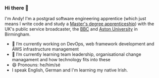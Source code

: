 ### Hi there 👋

I'm Andy! I'm a postgrad software engineering apprentice (which just means I write code and study a [Master's degree apprenticeship](https://www.ucas.com/apprenticeships/degree-apprenticeships)) with the UK's public service broadcaster, the [BBC](https://www.bbc.co.uk) and [Aston University](https://www.aston.ac.uk/) in Birmingham.


- 🔭 I’m currently working on DevOps, web framework development and AWS infrastructure management
- 🌱 I’m currently learning team leadership, organisational change managament and how technology fits into these
- 😄 Pronouns: he/him/sé
- I speak English, German and I'm learning my native Irish.

<!--
**andyharmon/andyharmon** is a ✨ _special_ ✨ repository because its `README.md` (this file) appears on your GitHub profile.

Here are some ideas to get you started:

- 🔭 I’m currently working on ...
- 🌱 I’m currently learning ...
- 👯 I’m looking to collaborate on ...
- 🤔 I’m looking for help with ...
- 💬 Ask me about ...
- 📫 How to reach me: ...
- 😄 Pronouns: ...
- ⚡ Fun fact: ...
-->

